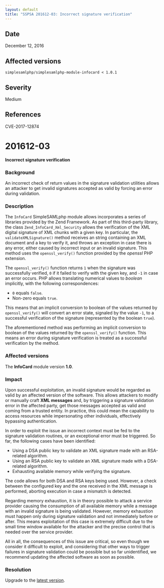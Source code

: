 ```yaml
---
layout: default
title: "SSPSA 201612-03: Incorrect signature verification"
---
```


<aside><div class="sidebar-warning right">
<h2>Date</h2>
December 12, 2016
<h2>Affected versions</h2>
<code>simplesamlphp/simplesamlphp-module-infocard &lt; 1.0.1</code>
<h2>Severity</h2>
Medium
<h2>References</h2>
CVE-2017-12874
</div></aside>

# 201612-03

**Incorrect signature verification**

### Background

An incorrect check of return values in the signature validation utilities allows an attacker to get invalid signatures
accepted as valid by forcing an error during validation.

### Description

The `InfoCard` SimpleSAMLphp module allows incorporates a series of libraries provided by the Zend Framework. As part
of this third-party library, the class `Zend_InfoCard_Xml_Security` allows the verification of the XML digital signature
of XML chunks with a given key. In particular, the `validateXMLSignature()` method receives an string containing an XML
document and a key to verify it, and throws an exception in case there is any error, either caused by incorrect input or
an invalid signature. This method uses the `openssl_verify()` function provided by the _openssl_ PHP extension.

The `openssl_verify()` function returns `1` when the signature was successfully verified, `0` if it failed to verify
with the given key, and `-1` in case an error occurs. PHP allows translating numerical values to _boolean_ implicitly,
with the following correspondences:

* `0` equals `false`.
* Non-zero equals `true`.

This means that an implicit conversion to boolean of the values returned by `openssl_verify()` will convert an error
state, signaled by the value `-1`, to a successful verification of the signature (represented by the boolean `true`).

The aforementioned method was performing an implicit conversion to boolean of the values returned by the
`openssl_verify()` function. This means an error during signature verification is treated as a successful verification
by the method.

### Affected versions

The **InfoCard** module version **1.0**.

### Impact

Upon successful exploitation, an invalid signature would be regarded as valid by an affected version of the software.
This allows attackers to modify or manually craft **XML messages** and, by triggering a signature validation
error in the affected party, get those messages accepted as valid and coming from a trusted entity. In practice, this
could mean the capability to access resources while impersonating other individuals, effectively bypassing
authentication.

In order to exploit the issue an incorrect context must be fed to the signature validation routines, or an exceptional
error must be triggered. So far, the following cases have been identified:

* Using a DSA public key to validate an XML signature made with an RSA-related algorithm.
* Using an RSA public key to validate an XML signature made with a DSA-related algorithm.
* Exhausting available memory while verifying the signature.

The code allows for both DSA and RSA keys being used. However, a check between the configured key and the one received
in the XML message is performed, aborting execution in case a mismatch is detected.

Regarding memory exhaustion, it is in theory possible to attack a service provider causing the consumption of all
available memory while a message with an invalid signature is being validated. However, memory exhaustion must happen
only during signature validation and not immediately before or after. This means exploitation of this case is extremely
difficult due to the small time window available for the attacker and the precise control that is needed over the
service provider.

All in all, the consequences of this issue are critical, so even though we consider it difficult to exploit, and
considering that other ways to trigger failures in signature validation could be possible but so far unidentified, we
recommend updating the affected software as soon as possible.

### Resolution

Upgrade to the [latest version](https://github.com/simplesamlphp/simplesamlphp-module-infocard/releases).
